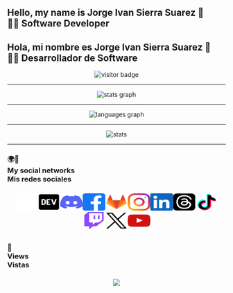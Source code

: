 ## Hello, my name is Jorge Ivan Sierra Suarez 👋<br>👨‍💻 Software Developer

## Hola, mi nombre es Jorge Ivan Sierra Suarez 👋<br>👨‍💻 Desarrollador de Software

<div align="center"><img src="https://visitor-badge.laobi.icu/badge?page_id=jissbossg.jissbossg&format=true" height="30" alt="visitor badge"/><hr></div>

<div align="center"><img src="https://github-readme-stats.vercel.app/api?username=jissbossg&hide_title=true&hide_rank=false&show_icons=true&include_all_commits=true&count_private=true&disable_animations=false&theme=dark&locale=en&hide_border=false&border=2" height="150" alt="stats graph"/><hr><img src="https://github-readme-stats.vercel.app/api/top-langs?username=jissbossg&hide_title=true&layout=compact&card_width=320&langs_count=5&theme=dark&hide_border=false&border=2&locale=es" height="150" alt="languages graph"/><hr><img src="https://github-readme-streak-stats.herokuapp.com/?user=jissbossg&theme=dark&hide_border=false" height="150" alt="stats"/><hr></div>

###

### 🌍🔗<br>My social networks<br>Mis redes sociales

###

<div align="center"><a href="https://app.aluracursos.com/user/jissbossg
" target="_blank"><img src="https://github.com/jissbossg/jissbossg/blob/main/assets/icons/social/svg/alura/default.svg" width="52" height="40" alt="Alura logo"/></a><a href="https://dev.to/jissbossg" target="_blank"><img src="https://github.com/jissbossg/jissbossg/blob/main/assets/icons/social/svg/devto/default.svg" width="52" height="40" alt="Dev.To logo"/></a><a href="https://discord.gg/xh6cK2wsQE
" target="_blank"><img src="https://github.com/jissbossg/jissbossg/blob/main/assets/icons/social/svg/discord/default.svg" width="52" height="40" alt="Discord logo"/></a><a href="https://www.facebook.com/jissbossg" target="_blank"><img src="https://github.com/jissbossg/jissbossg/blob/main/assets/icons/social/svg/facebook/default.svg" width="52" height="40" alt="Facebook logo"/></a><a href="https://gitlab.com/jissbossg" target="_blank"><img src="https://github.com/jissbossg/jissbossg/blob/main/assets/icons/social/svg/gitlab/default.svg" width="52" height="40" alt="GitLab logo"/></a><a href="https://www.instagram.com/jissbossg"><img src="https://github.com/jissbossg/jissbossg/blob/main/assets/icons/social/svg/instagram/default.svg" width="52" height="40" alt="Instagram logo"/></a><a href="https://www.linkedin.com/in/jissbossg"><img src="https://github.com/jissbossg/jissbossg/blob/main/assets/icons/social/svg/linkedin/default.svg" width="52" height="40" alt="Linkedin logo"/></a><a href="https://www.threads.net/@jissbossg"><img src="https://github.com/jissbossg/jissbossg/blob/main/assets/icons/social/svg/threads/default.svg" width="52" height="40" alt="Threads logo"/></a><a href="https://www.tiktok.com/@jissbossg"><img src="https://github.com/jissbossg/jissbossg/blob/main/assets/icons/social/svg/tiktok/default.svg" width="52" height="40" alt="Tiktok logo"/></a><a href="https://www.twitch.tv/jissbossg"><img src="https://github.com/jissbossg/jissbossg/blob/main/assets/icons/social/svg/twitch/default.svg" width="52" height="40" alt="Twitch logo"/></a><a href="https://x.com/jissbossg"><img src="https://github.com/jissbossg/jissbossg/blob/main/assets/icons/social/svg/x/default.svg" width="52" height="40" alt="X logo"/></a><a href="https://www.youtube.com/@jissbossg"><img src="https://github.com/jissbossg/jissbossg/blob/main/assets/icons/social/svg/youtube/default.svg" width="52" height="40" alt="Youtube logo"/></a></div>

##

###

### 🔎<br>Views<br>Vistas

###

<div align="center"><img src="https://profile-counter.glitch.me/jissbossg/count.svg?"/></div>

###
<!--
**jissbossg/jissbossg** is a ✨ _special_ ✨ repository because its `README.md` (this file) appears on your GitHub profile.

Here are some ideas to get you started:

- 🔭 I’m currently working on ...
- 🌱 I’m currently learning ...
- 👯 I’m looking to collaborate on ...
- 🤔 I’m looking for help with ...
- 💬 Ask me about ...
- 📫 How to reach me: ...
- 😄 Pronouns: ...
- ⚡ Fun fact: ...
-->
<!--
